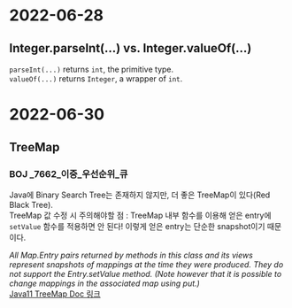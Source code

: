 # 2022-06-28
## Integer.parseInt(...) vs. Integer.valueOf(...)
`parseInt(...)` returns `int`, the primitive type.  
`valueOf(...)` returns `Integer`, a wrapper of `int`.

# 2022-06-30
## TreeMap
### BOJ _7662_이중_우선순위_큐
Java에 Binary Search Tree는 존재하지 않지만, 더 좋은 TreeMap이 있다(Red Black Tree).  
TreeMap 값 수정 시 주의해야할 점 : TreeMap 내부 함수를 이용해 얻은 entry에  `setValue` 함수를 적용하면 안 된다! 이렇게 얻은 entry는 단순한 snapshot이기 때문이다.

*All Map.Entry pairs returned by methods in this class and its views represent snapshots of mappings at the time they were produced. They do not support the Entry.setValue method. (Note however that it is possible to change mappings in the associated map using put.)*  
[Java11 TreeMap Doc 링크](https://docs.oracle.com/en/java/javase/11/docs/api/java.base/java/util/TreeMap.html)
